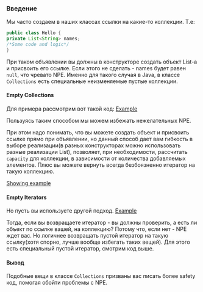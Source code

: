 ### Введение
Мы часто создаем в наших классах ссылки на какие-то коллекции. Т.е:
```java
public class Hello {
private List<String> names;
/*Some code and logic*/
}
```

При таком объявлении вы должны в конструкторе создать объект List-а и присвоить его ссылке. Если этого не сделать - names будет равен `null`, что чревато NPE.
Именно для такого случая в Java, в классе `Collections` есть специальные неизменяемые пустые коллекции.

#### Empty Collections
Для примера рассмотрим вот такой код: [Example](https://github.com/aarexer/java-ex/blob/master/patterns/src/main/java/good/collections/empty/PersonNames.java)

Пользуясь таким способом мы можем избежать нежелательных NPE.

При этом надо понимать, что вы можете создать объект и присвоить ссылке прямо при объявлении, но данный способ дает вам гибкость в выборе реализации(в разных конструкторах можно использовать разные реализации List), позволяет, при необходимости, рассчитать `capacity` для коллекции, в зависимости от количества добавляемых элементов. Плюс вы можете вернуть всегда безбоязненно итератор на такую коллекцию.

[Showing example ](https://github.com/aarexer/java-ex/blob/master/patterns/src/main/java/good/collections/empty/CollectionExample.java)

#### Empty Iterators
Но пусть вы используете другой подход.
[Example](https://github.com/aarexer/java-ex/blob/master/patterns/src/main/java/good/collections/empty/PersonNamesIterator.java)

Тогда, если вы возвращаете итератор - вы должны проверить, а есть ли объект по ссылке вашей, на коллекцию?
Потому что, если нет - NPE ждет вас.
Но логичнее возвращать пустой итератор на такую ссылку(хотя спорно, лучше вообще избегать таких вещей).
Для этого есть специальный пустой итератор, смотрим код выше.

#### Вывод
Подобные вещи в классе `Collections` призваны вас писать более safety код, помогая обойти проблемы с NPE.
